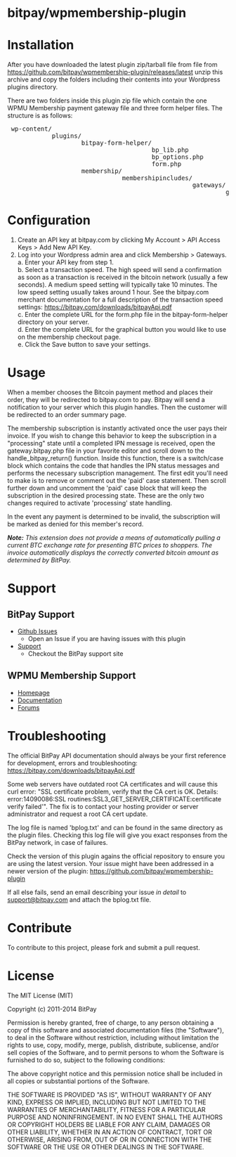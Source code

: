 bitpay/wpmembership-plugin
==========================

# Installation

After you have downloaded the latest plugin zip/tarball file from file from https://github.com/bitpay/wpmembership-plugin/releases/latest unzip this archive and copy the folders including their contents into your Wordpress plugins directory.

There are two folders inside this plugin zip file which contain the one WPMU Membership payment gateway file and three form helper files.  The structure is as follows:
<pre>
 wp-content/
            plugins/
                    bitpay-form-helper/
                                       bp_lib.php
                                       bp_options.php
                                       form.php
                    membership/
                               membershipincludes/
                                                  gateways/
                                                           gateway.bitpay.php
</pre>


# Configuration

1. Create an API key at bitpay.com by clicking My Account > API Access Keys > Add New API Key.<br />
2. Log into your Wordpress admin area and click Membership > Gateways.<br />
a. Enter your API key from step 1.<br />
b. Select a transaction speed.  The high speed will send a confirmation as soon as a transaction is received in the bitcoin network (usually a few seconds).  A medium speed setting will typically take 10 minutes.  The low speed setting usually takes around 1 hour.  See the bitpay.com merchant documentation for a full description of the transaction speed settings: https://bitpay.com/downloads/bitpayApi.pdf<br />
c. Enter the complete URL for the form.php file in the bitpay-form-helper directory on your server.<br />
d. Enter the complete URL for the graphical button you would like to use on the membership checkout page.<br />
e. Click the Save button to save your settings.


# Usage

When a member chooses the Bitcoin payment method and places their order, they will be redirected to bitpay.com to pay.  Bitpay will send a notification to your server which this plugin handles.  Then the customer will be redirected to an order summary page.

The membership subscription is instantly activated once the user pays their invoice. If you wish to change this behavior to keep the subscription in a "processing" state until a completed IPN message is received, open the gateway.bitpay.php file in your favorite editor and scroll down to the handle_bitpay_return() function.  Inside this function, there is a switch/case block which contains the code that handles the IPN status messages and performs the necessary subscription management.  The first edit you'll need to make is to remove or comment out the 'paid' case statement.  Then scroll further down and uncomment the 'paid' case block that will keep the subscription in the desired processing state.  These are the only two changes required to activate 'processing' state handling.

In the event any payment is determined to be invalid, the subscription will be marked as denied for this member's record.

<em><strong>Note:</strong> This extension does not provide a means of automatically pulling a current BTC exchange rate for presenting BTC prices to shoppers. The invoice automatically displays the correctly converted bitcoin amount as determined by BitPay.</em>

# Support

## BitPay Support
* [Github Issues](https://github.com/bitpay/wpmembership-plugin/issues)
  * Open an Issue if you are having issues with this plugin
* [Support](https://support.bitpay.com/)
  * Checkout the BitPay support site

## WPMU Membership Support
* [Homepage](https://premium.wpmudev.org/project/membership/)
* [Documentation](https://premium.wpmudev.org/project/membership/)
* [Forums](http://premium.wpmudev.org/forums/)


# Troubleshooting

The official BitPay API documentation should always be your first reference for development, errors and troubleshooting:
https://bitpay.com/downloads/bitpayApi.pdf

Some web servers have outdated root CA certificates and will cause this curl error: "SSL certificate problem, verify that the CA cert is OK. Details: error:14090086:SSL routines:SSL3_GET_SERVER_CERTIFICATE:certificate verify failed'".  The fix is to contact your hosting provider or server administrator and request a root CA cert update.

The log file is named 'bplog.txt' and can be found in the same directory as the plugin files. Checking this log file will give you exact responses from the BitPay network, in case of failures.

Check the version of this plugin agains the official repository to ensure you are using the latest version. Your issue might have been addressed in a newer version of the plugin: https://github.com/bitpay/wpmembership-plugin

If all else fails, send an email describing your issue *in detail* to support@bitpay.com and attach the bplog.txt file.

# Contribute

To contribute to this project, please fork and submit a pull request.

# License

The MIT License (MIT)

Copyright (c) 2011-2014 BitPay

Permission is hereby granted, free of charge, to any person obtaining a copy of this software and associated documentation files (the "Software"), to deal in the Software without restriction, including without limitation the rights to use, copy, modify, merge, publish, distribute, sublicense, and/or sell copies of the Software, and to permit persons to whom the Software is furnished to do so, subject to the following conditions:

The above copyright notice and this permission notice shall be included in all copies or substantial portions of the Software.

THE SOFTWARE IS PROVIDED "AS IS", WITHOUT WARRANTY OF ANY KIND, EXPRESS OR IMPLIED, INCLUDING BUT NOT LIMITED TO THE WARRANTIES OF MERCHANTABILITY, FITNESS FOR A PARTICULAR PURPOSE AND NONINFRINGEMENT. IN NO EVENT SHALL THE AUTHORS OR COPYRIGHT HOLDERS BE LIABLE FOR ANY CLAIM, DAMAGES OR OTHER LIABILITY, WHETHER IN AN ACTION OF CONTRACT, TORT OR OTHERWISE, ARISING FROM, OUT OF OR IN CONNECTION WITH THE SOFTWARE OR THE USE OR OTHER DEALINGS IN THE SOFTWARE.
